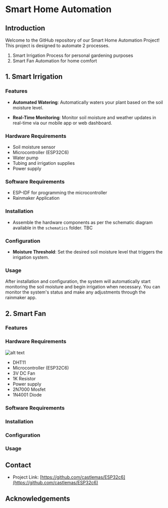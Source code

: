 # Smart Home Automation

## Introduction
Welcome to the GitHub repository of our Smart Home Automation Project! This project is designed to automate 2 processes. 
1. Smart Irrigation Process for personal gardening purposes
2. Smart Fan Automation for home comfort

## 1. Smart Irrigation
### Features
- **Automated Watering**: Automatically waters your plant based on the soil moisture level.
<!-- - **Easy Configuration**: A user-friendly interface to set up and manage watering schedules. -->
- **Real-Time Monitoring**: Monitor soil moisture and weather updates in real-time via our mobile app or web dashboard.
<!-- - **Energy Efficient**: Designed to save water and reduce energy consumption by using advanced algorithms to determine the precise amount of water needed. -->

### Hardware Requirements
- Soil moisture sensor
- Microcontroller (ESP32C6)
- Water pump
- Tubing and irrigation supplies
- Power supply

### Software Requirements
- ESP-IDF for programming the microcontroller
- Rainmaker Application

### Installation
- Assemble the hardware components as per the schematic diagram available in the `schematics` folder.
TBC


### Configuration
- **Moisture Threshold**: Set the desired soil moisture level that triggers the irrigation system.
<!-- - **Watering Schedule**: Customize the watering intervals and duration according to your specific needs. -->

### Usage
After installation and configuration, the system will automatically start monitoring the soil moisture and begin irrigation when necessary. You can monitor the system's status and make any adjustments through the rainmaker app.

## 2. Smart Fan
### Features



### Hardware Requirements
![alt text](https://hackmd-prod-images.s3-ap-northeast-1.amazonaws.com/uploads/upload_8a2a35991a701750a73a1a32da6f2a31.png?AWSAccessKeyId=AKIA3XSAAW6AWSKNINWO&Expires=1713327807&Signature=fj6JDPdEWNvrKlpbK2AbJF2zkMI%3D)
- DHT11
- Microcontroller (ESP32C6)
- 3V DC Fan 
- 1K Resistor
- Power supply
- 2N7000 Mosfet
- 1N4001 Diode

### Software Requirements



### Installation



### Configuration



### Usage



## Contact
- Project Link: [https://github.com/castlemas/ESP32c6](https://github.com/castlemas/ESP32c6)

## Acknowledgements


